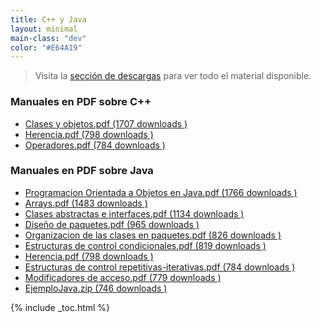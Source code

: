 ```yaml
---
title: C++ y Java
layout: minimal
main-class: "dev"
color: "#E64A19"
---
```

> Visita la [sección de descargas][1] para ver todo el material disponible.

### Manuales en PDF sobre C++

<ul class="dlm-downloads">
  <li>
    <a class="download-link filetype-icon filetype-pdf"
   title="" href="https://elbauldelprogramador.com/clases-y-objetos/" rel="nofollow"> Clases y objetos.pdf (1707 downloads ) </a>
  </li>
  <li>
    <a class="download-link filetype-icon filetype-pdf"
   title="" href="https://elbauldelprogramador.com/herencia-2/" rel="nofollow"> Herencia.pdf (798 downloads ) </a>
  </li>
  <li>
    <a class="download-link filetype-icon filetype-pdf"
   title="" href="https://elbauldelprogramador.com/" rel="nofollow"> Operadores.pdf (784 downloads ) </a>
  </li>
</ul>

### Manuales en PDF sobre Java

<ul class="dlm-downloads">
  <li>
    <a class="download-link filetype-icon filetype-pdf"
   title="" href="https://elbauldelprogramador.com/programacion-orientada-a-objetos-en-java/" rel="nofollow"> Programacion Orientada a Objetos en Java.pdf (1766 downloads ) </a>
  </li>
  <li>
    <a class="download-link filetype-icon filetype-pdf"
   title="" href="https://elbauldelprogramador.com/" rel="nofollow"> Arrays.pdf (1483 downloads ) </a>
  </li>
  <li>
    <a class="download-link filetype-icon filetype-pdf"
   title="" href="https://elbauldelprogramador.com/clases-abstractas-e-interfaces/" rel="nofollow"> Clases abstractas e interfaces.pdf (1134 downloads ) </a>
  </li>
  <li>
    <a class="download-link filetype-icon filetype-pdf"
   title="" href="https://elbauldelprogramador.com/diseno-de-paquetes-de-paquetes/" rel="nofollow"> Diseño de paquetes.pdf (965 downloads ) </a>
  </li>
  <li>
    <a class="download-link filetype-icon filetype-pdf"
   title="" href="https://elbauldelprogramador.com/organizacion-de-las-clases-en-paquetes/" rel="nofollow"> Organizacion de las clases en paquetes.pdf (826 downloads ) </a>
  </li>
  <li>
    <a class="download-link filetype-icon filetype-pdf"
   title="" href="https://elbauldelprogramador.com/estructuras-de-control-condicionales/" rel="nofollow"> Estructuras de control condicionales.pdf (819 downloads ) </a>
  </li>
  <li>
    <a class="download-link filetype-icon filetype-pdf"
   title="" href="https://elbauldelprogramador.com/" rel="nofollow"> Herencia.pdf (798 downloads ) </a>
  </li>
  <li>
    <a class="download-link filetype-icon filetype-pdf"
   title="" href="https://elbauldelprogramador.com/estructuras-de-control-repetitivas-iterativas/" rel="nofollow"> Estructuras de control repetitivas-iterativas.pdf (784 downloads ) </a>
  </li>
  <li>
    <a class="download-link filetype-icon filetype-pdf"
   title="" href="https://elbauldelprogramador.com/modificadores-de-acceso/" rel="nofollow"> Modificadores de acceso.pdf (779 downloads ) </a>
  </li>
  <li>
    <a class="download-link filetype-icon filetype-zip"
   title="" href="https://elbauldelprogramador.com/ejemplo-pdoo-java/" rel="nofollow"> EjemploJava.zip (746 downloads ) </a>
  </li>
</ul>



 [1]: https://elbauldelprogramador.com/seccion-de-descargas/ "Sección de descargas"

{% include _toc.html %}
